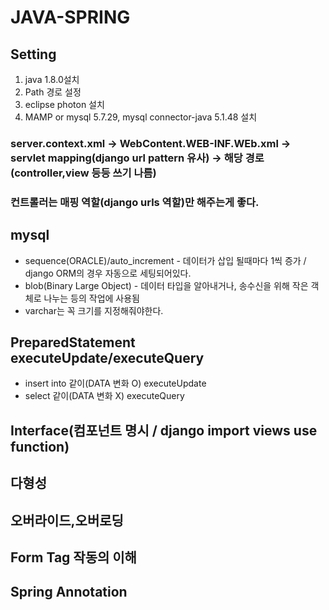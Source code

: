 # JAVA-SPRING


## Setting
 1. java 1.8.0설치
 2. Path 경로 설정
 3. eclipse photon 설치
 4. MAMP or mysql 5.7.29, mysql connector-java 5.1.48 설치
 

### server.context.xml -> WebContent.WEB-INF.WEb.xml -> servlet mapping(django url pattern 유사) -> 해당 경로(controller,view 등등 쓰기 나름)


### 컨트롤러는 매핑 역할(django urls 역할)만 해주는게 좋다.

## mysql 
 - sequence(ORACLE)/auto_increment - 데이터가 삽입 될때마다 1씩 증가 / django ORM의 경우 자동으로 세팅되어있다.
 - blob(Binary Large Object) - 데이터 타입을 알아내거나, 송수신을 위해 작은 객체로 나누는 등의 작업에 사용됨
 - varchar는 꼭 크기를 지정해줘야한다.

## PreparedStatement executeUpdate/executeQuery
 - insert into 같이(DATA 변화 O) executeUpdate
 - select 같이(DATA 변화 X) executeQuery
 
## Interface(컴포넌트 명시 / django import views use function)
 
## 다형성
## 오버라이드,오버로딩
## Form Tag 작동의 이해
## Spring Annotation
 